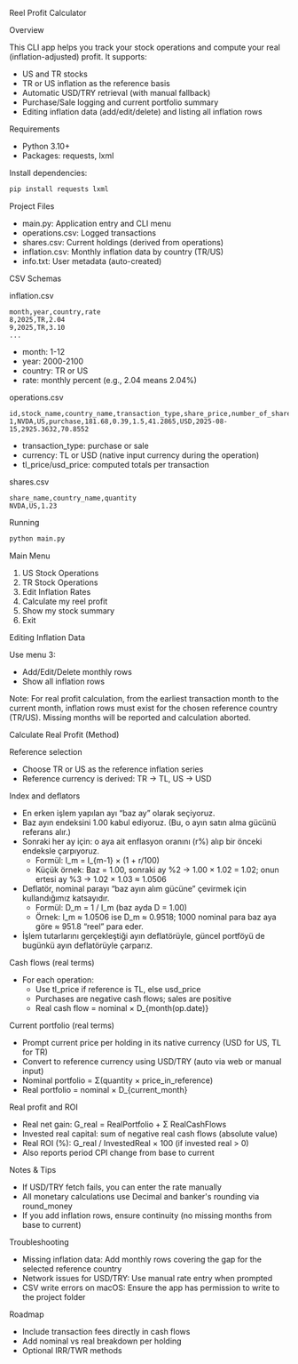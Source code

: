 Reel Profit Calculator

Overview

This CLI app helps you track your stock operations and compute your real (inflation-adjusted) profit. It supports:

- US and TR stocks
- TR or US inflation as the reference basis
- Automatic USD/TRY retrieval (with manual fallback)
- Purchase/Sale logging and current portfolio summary
- Editing inflation data (add/edit/delete) and listing all inflation rows


Requirements

- Python 3.10+
- Packages: requests, lxml

Install dependencies:

```bash
pip install requests lxml
```


Project Files

- main.py: Application entry and CLI menu
- operations.csv: Logged transactions
- shares.csv: Current holdings (derived from operations)
- inflation.csv: Monthly inflation data by country (TR/US)
- info.txt: User metadata (auto-created)


CSV Schemas

inflation.csv

```csv
month,year,country,rate
8,2025,TR,2.04
9,2025,TR,3.10
...
```

- month: 1-12
- year: 2000-2100
- country: TR or US
- rate: monthly percent (e.g., 2.04 means 2.04%)

operations.csv

```csv
id,stock_name,country_name,transaction_type,share_price,number_of_shares,transaction_fee,exchange_rate,currency,date,tl_price,usd_price
1,NVDA,US,purchase,181.68,0.39,1.5,41.2865,USD,2025-08-15,2925.3632,70.8552
```

- transaction_type: purchase or sale
- currency: TL or USD (native input currency during the operation)
- tl_price/usd_price: computed totals per transaction

shares.csv

```csv
share_name,country_name,quantity
NVDA,US,1.23
```


Running

```bash
python main.py
```

Main Menu

1. US Stock Operations
2. TR Stock Operations
3. Edit Inflation Rates
4. Calculate my reel profit
5. Show my stock summary
0. Exit


Editing Inflation Data

Use menu 3:

- Add/Edit/Delete monthly rows
- Show all inflation rows

Note: For real profit calculation, from the earliest transaction month to the current month, inflation rows must exist for the chosen reference country (TR/US). Missing months will be reported and calculation aborted.


Calculate Real Profit (Method)

Reference selection

- Choose TR or US as the reference inflation series
- Reference currency is derived: TR → TL, US → USD

Index and deflators

- En erken işlem yapılan ayı “baz ay” olarak seçiyoruz.
- Baz ayın endeksini 1.00 kabul ediyoruz. (Bu, o ayın satın alma gücünü referans alır.)
- Sonraki her ay için: o aya ait enflasyon oranını (r%) alıp bir önceki endeksle çarpıyoruz.
  - Formül: I_m = I_{m-1} × (1 + r/100)
  - Küçük örnek: Baz = 1.00, sonraki ay %2 → 1.00 × 1.02 = 1.02; onun ertesi ay %3 → 1.02 × 1.03 ≈ 1.0506
- Deflatör, nominal parayı “baz ayın alım gücüne” çevirmek için kullandığımız katsayıdır.
  - Formül: D_m = 1 / I_m (baz ayda D = 1.00)
  - Örnek: I_m ≈ 1.0506 ise D_m ≈ 0.9518; 1000 nominal para baz aya göre ≈ 951.8 “reel” para eder.
- İşlem tutarlarını gerçekleştiği ayın deflatörüyle, güncel portföyü de bugünkü ayın deflatörüyle çarparız.

Cash flows (real terms)

- For each operation:
  - Use tl_price if reference is TL, else usd_price
  - Purchases are negative cash flows; sales are positive
  - Real cash flow = nominal × D_{month(op.date)}

Current portfolio (real terms)

- Prompt current price per holding in its native currency (USD for US, TL for TR)
- Convert to reference currency using USD/TRY (auto via web or manual input)
- Nominal portfolio = Σ(quantity × price_in_reference)
- Real portfolio = nominal × D_{current_month}

Real profit and ROI

- Real net gain: G_real = RealPortfolio + Σ RealCashFlows
- Invested real capital: sum of negative real cash flows (absolute value)
- Real ROI (%): G_real / InvestedReal × 100 (if invested real > 0)
- Also reports period CPI change from base to current


Notes & Tips

- If USD/TRY fetch fails, you can enter the rate manually
- All monetary calculations use Decimal and banker's rounding via round_money
- If you add inflation rows, ensure continuity (no missing months from base to current)


Troubleshooting

- Missing inflation data: Add monthly rows covering the gap for the selected reference country
- Network issues for USD/TRY: Use manual rate entry when prompted
- CSV write errors on macOS: Ensure the app has permission to write to the project folder


Roadmap

- Include transaction fees directly in cash flows
- Add nominal vs real breakdown per holding
- Optional IRR/TWR methods


